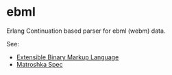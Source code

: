 # ebml

Erlang Continuation based parser for ebml (webm) data.

See:

- [Extensible Binary Markup Language](https://matroska-org.github.io/libebml/)
- [Matroshka Spec](https://matroska.org/technical/specs/index.html)
